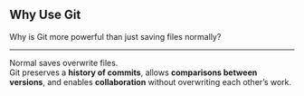 ## Why Use Git

Why is Git more powerful than just saving files normally?

---

Normal saves overwrite files.  
Git preserves a **history of commits**, allows **comparisons between versions**, and enables **collaboration** without overwriting each other’s work.


